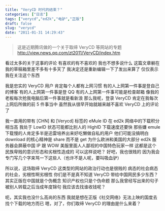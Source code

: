```yaml
---
title: "VeryCD 时代的结束？"
categories: ["日志"]
tags: ["verycd","ed2k","电驴","正版"]
draft: false
slug: "verycd"
date: "2011-01-31 14:29:43"
---
```


<blockquote > 这是近期腾讯做的一个关于取缔 VeryCD 等网站的专题
<a href="http://view.news.qq.com/zt2011/VeryCD/index.htm" target="_blank">http://view.news.qq.com/zt2011/VeryCD/index.htm</a></blockquote>

看过太多的关于这事的评论
有喜欢的有不喜欢的
我也不想多说什么
这篇文章躺在我的草稿箱里差不多有十多天了
我决定还是重新编辑一下了发出来算了
仅仅表示我在关注这个东西

我是忠实的 VeryCD 用户
肯定每个人都有上网习惯
有的人上网第一件事是登自己的博客
有的人上网第一件事是登 QQ
有的人上网第一件事可能是检查邮箱
像我的老板每次抢我电脑后第一件事就是看新浪
那么我呢，登录 VeryCD 肯定在我每次上网后所做的前 5 件事当中
虽然我从很早开始就越来越不喜欢 VeryCD 上的评论了

我一直用的带有 [CHN] 和 [Verycd] 标签的 eMule ID
在 ed2k 网络中的下载积分相当高
我处于 LowID 状态可能都比别人的 HighID 下载速度还要快
那些嫌 emule 下载慢的人肯定多半是迅雷培养出来好吃懒做自私的用户
他们可能没搞明白 download 的核心精神是 share 而不是 get
为什么欧洲和美国的大部分 ed2k 服务器会屏蔽中国 IP
跟 WOW 美服里面人人鄙视的中国特色玩家一样
这都是这个民族卑贱的意识形态和劣根性造成的
可以这样说吧？
好吧，我也很贱的
因为我会专门写几个字来骂一下这些人（也许不是人呢，要叫吸血驴）

所以说，这场取缔 VeryCD 这类型的网站的政治行动也是很贱的
病态的社会病态的社会，劣根性啊劣根性
你们是不是真不知道 VeryCD 带给中国网民多少东西？
其实正版在中国就是个伪概念
知识产权也只是个伪命题
那么我曾经写出来的句子被别人转载之后当成年度锦句
我应该去找谁收钱呢？

呃，其实我也没什么高尚的东西
我就是想在正版《社交网络》无法上映的国度去找个下载的地方而已
嗯，对了，你们取缔 VeryCD 的理由是什么来着？


